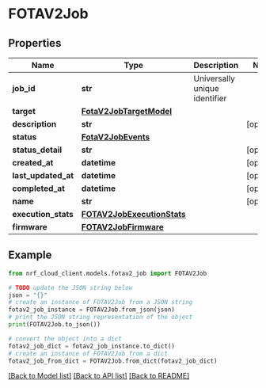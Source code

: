 # FOTAV2Job


## Properties

Name | Type | Description | Notes
------------ | ------------- | ------------- | -------------
**job_id** | **str** | Universally unique identifier | 
**target** | [**FotaV2JobTargetModel**](FotaV2JobTargetModel.md) |  | 
**description** | **str** |  | [optional] 
**status** | [**FotaV2JobEvents**](FotaV2JobEvents.md) |  | 
**status_detail** | **str** |  | [optional] 
**created_at** | **datetime** |  | [optional] 
**last_updated_at** | **datetime** |  | [optional] 
**completed_at** | **datetime** |  | [optional] 
**name** | **str** |  | [optional] 
**execution_stats** | [**FOTAV2JobExecutionStats**](FOTAV2JobExecutionStats.md) |  | 
**firmware** | [**FOTAV2JobFirmware**](FOTAV2JobFirmware.md) |  | 

## Example

```python
from nrf_cloud_client.models.fotav2_job import FOTAV2Job

# TODO update the JSON string below
json = "{}"
# create an instance of FOTAV2Job from a JSON string
fotav2_job_instance = FOTAV2Job.from_json(json)
# print the JSON string representation of the object
print(FOTAV2Job.to_json())

# convert the object into a dict
fotav2_job_dict = fotav2_job_instance.to_dict()
# create an instance of FOTAV2Job from a dict
fotav2_job_from_dict = FOTAV2Job.from_dict(fotav2_job_dict)
```
[[Back to Model list]](../README.md#documentation-for-models) [[Back to API list]](../README.md#documentation-for-api-endpoints) [[Back to README]](../README.md)


